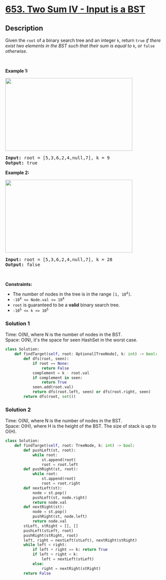 # [653. Two Sum IV - Input is a BST](https://leetcode.com/problems/two-sum-iv-input-is-a-bst)


## Description

<!-- description:start -->

<p>Given the <code>root</code> of a binary search tree and an integer <code>k</code>, return <code>true</code> <em>if there exist two elements in the BST such that their sum is equal to</em> <code>k</code>, <em>or</em> <code>false</code> <em>otherwise</em>.</p>

<p>&nbsp;</p>
<p><strong class="example">Example 1:</strong></p>
<img alt="" src="https://fastly.jsdelivr.net/gh/doocs/leetcode@main/solution/0600-0699/0653.Two%20Sum%20IV%20-%20Input%20is%20a%20BST/images/sum_tree_1.jpg" style="width: 400px; height: 229px;" />
<pre>
<strong>Input:</strong> root = [5,3,6,2,4,null,7], k = 9
<strong>Output:</strong> true
</pre>

<p><strong class="example">Example 2:</strong></p>
<img alt="" src="https://fastly.jsdelivr.net/gh/doocs/leetcode@main/solution/0600-0699/0653.Two%20Sum%20IV%20-%20Input%20is%20a%20BST/images/sum_tree_2.jpg" style="width: 400px; height: 229px;" />
<pre>
<strong>Input:</strong> root = [5,3,6,2,4,null,7], k = 28
<strong>Output:</strong> false
</pre>

<p>&nbsp;</p>
<p><strong>Constraints:</strong></p>

<ul>
	<li>The number of nodes in the tree is in the range <code>[1, 10<sup>4</sup>]</code>.</li>
	<li><code>-10<sup>4</sup> &lt;= Node.val &lt;= 10<sup>4</sup></code></li>
	<li><code>root</code> is guaranteed to be a <strong>valid</strong> binary search tree.</li>
	<li><code>-10<sup>5</sup> &lt;= k &lt;= 10<sup>5</sup></code></li>
</ul>


### Solution 1
Time: O(N), where N is the number of nodes in the BST.  
Space: O(N), it's the space for seen HashSet in the worst case.  

```python
class Solution:
    def findTarget(self, root: Optional[TreeNode], k: int) -> bool:
        def dfs(root, seen):
            if root == None:
                return False
            complement = k - root.val
            if complement in seen:
                return True
            seen.add(root.val)
            return dfs(root.left, seen) or dfs(root.right, seen)
        return dfs(root, set())
```


### Solution 2

Time: O(N), where N is the number of nodes in the BST.  
Space: O(H), where H is the height of the BST. The size of stack is up to O(H).  
```python
class Solution:
    def findTarget(self, root: TreeNode, k: int) -> bool:
        def pushLeft(st, root):
            while root:
                st.append(root)
                root = root.left
        def pushRight(st, root):
            while root:
                st.append(root)
                root = root.right
        def nextLeft(st):
            node = st.pop()
            pushLeft(st, node.right)
            return node.val
        def nextRight(st):
            node = st.pop()
            pushRight(st, node.left)
            return node.val
        stLeft, stRight = [], []
        pushLeft(stLeft, root)
        pushRight(stRight, root)
        left, right = nextLeft(stLeft), nextRight(stRight)
        while left < right:
            if left + right == k: return True
            if left + right < k:
                left = nextLeft(stLeft)
            else:
                right = nextRight(stRight)
        return False
```

